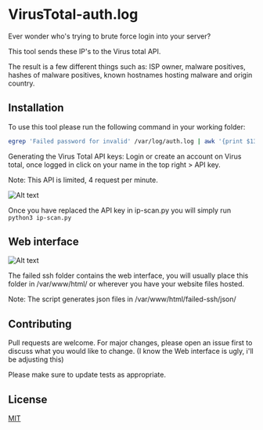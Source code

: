 # VirusTotal-auth.log
Ever wonder who's trying to brute force login into your server? 

This tool sends these IP's to the Virus total API. 

The result is a few different things such as: 
ISP owner, malware positives, hashes of malware positives, known hostnames hosting malware and origin country. 

## Installation

To use this tool please run the following command in your working folder:
 ```bash 
egrep 'Failed password for invalid' /var/log/auth.log | awk '{print $13}' 
```
Generating the Virus Total API keys: 
Login or create an account on Virus total, once logged in click on your name in the top right > API key.

Note: This API is limited, 4 request per minute.


![Alt text](https://i.imgur.com/fa83tXm.png)

Once you have replaced the API key in ip-scan.py you will simply run ``` python3 ip-scan.py ```

## Web interface

![Alt text](https://i.imgur.com/AICiY9c.png)


The failed ssh folder contains the web interface, you will usually place this folder in /var/www/html/ or wherever you have your website files hosted. 

Note: The script generates json files in /var/www/html/failed-ssh/json/



## Contributing
Pull requests are welcome. For major changes, please open an issue first to discuss what you would like to change. (I know the Web interface is ugly, i'll be adjusting this) 

Please make sure to update tests as appropriate.

## License
[MIT](https://choosealicense.com/licenses/mit/)
